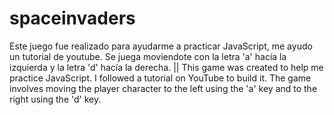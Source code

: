 # spaceinvaders 
Este juego fue realizado para ayudarme a practicar JavaScript, me ayudo un tutorial de youtube. Se juega moviendote con la letra 'a' hacía la izquierda y la letra 'd' hacía la derecha. || This game was created to help me practice JavaScript. I followed a tutorial on YouTube to build it. The game involves moving the player character to the left using the 'a' key and to the right using the 'd' key.
